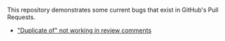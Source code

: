 This repository demonstrates some current bugs that exist in GitHub's Pull Requests.
- ["Duplicate of" not working in review comments](https://github.com/community/community/discussions/45634)
